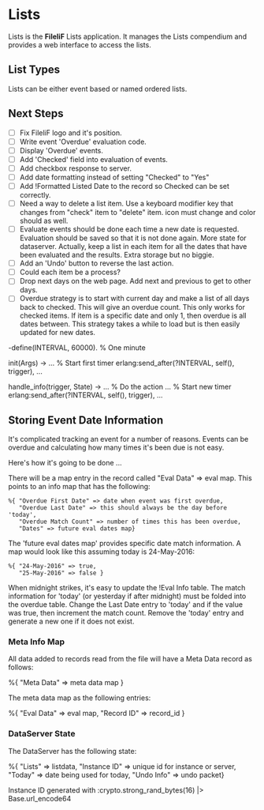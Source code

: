 # Lists

Lists is the **FileliF** Lists application. It manages the Lists compendium and provides a web interface to access the lists.

## List Types

Lists can be either event based or named ordered lists.

## Next Steps

- [ ] Fix FileliF logo and it's position.
- [ ] Write event 'Overdue' evaluation code.
- [ ] Display 'Overdue' events.
- [ ] Add 'Checked' field into evaluation of events.
- [ ] Add checkbox response to server.
- [ ] Add date formatting instead of setting "Checked" to "Yes"
- [ ] Add !Formatted Listed Date to the record so Checked can be set correctly.
- [ ] Need a way to delete a list item. Use a keyboard modifier key that changes from "check" item to "delete" item. icon must change and color should as well.
- [ ] Evaluate events should be done each time a new date is requested. Evaluation should be saved so that it is not done again. More state for dataserver. Actually, keep a list in each item for all the dates that have been evaluated and the results. Extra storage but no biggie.
- [ ] Add an 'Undo' button to reverse the last action.
- [ ] Could each item be a process?
- [ ] Drop next days on the web page. Add next and previous to get to other days.
- [ ] Overdue strategy is to start with current day and make a list of all days back to checked. This will give an overdue count. This only works for checked items. If item is a specific date and only 1, then overdue is all dates between. This strategy takes a while to load but is then easily updated for new dates.

-define(INTERVAL, 60000). % One minute

init(Args) ->
   ... % Start first timer
   erlang:send_after(?INTERVAL, self(), trigger),
   ...

handle_info(trigger, State) ->
   ... % Do the action
   ... % Start new timer
   erlang:send_after(?INTERVAL, self(), trigger),
   ...

## Storing Event Date Information
It's complicated tracking an event for a number of reasons. Events can be overdue and calculating how many times it's been due is not easy.

Here's how it's going to be done ...

There will be a map entry in the record called "Eval Data" => eval map.
This points to an info map that has the following:

    %{ "Overdue First Date" => date when event was first overdue,
       "Overdue Last Date" => this should always be the day before 'today',
       "Overdue Match Count" => number of times this has been overdue,
       "Dates" => future eval dates map}

The 'future eval dates map' provides specific date match information. A map would look like this assuming today is 24-May-2016:

    %{ "24-May-2016" => true,
       "25-May-2016" => false }

When midnight strikes, it's easy to update the !Eval Info table. The match information for 'today' (or yesterday if after midnight) must be folded into the overdue table. Change the Last Date entry to 'today' and if the value was true, then increment the match count. Remove the 'today' entry and generate a new one if it does not exist.

### Meta Info Map
All data added to records read from the file will have a Meta Data record as follows:

  %{ "Meta Data" => meta data map }

  The meta data map as the following entries:

  %{ "Eval Data" => eval map,
     "Record ID" => record_id }

### DataServer State
The DataServer has the following state:

  %{ "Lists" => listdata,
     "Instance ID" => unique id for instance or server,
     "Today" => date being used for today,
     "Undo Info" => undo packet}

Instance ID generated with :crypto.strong_rand_bytes(16) |> Base.url_encode64
